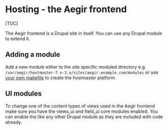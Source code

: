 Hosting - the Aegir frontend
=============================

[TOC]

The Aegir frontend is a Drupal site in itself. You can use any Drupal module to extend it.



Adding a module
-------------

Add a new module either to the site specific moduled directory e.g. `/var/aegir/hostmaster-7.x-3.x/sites/aegir.example.com/modules` or use [your own makefile](http://docs.aegirproject.org/en/3.x/install/#71-custom-make-files) to create the hostmaster platform.


UI modules
----------

To change one of the content types of views used in the Aegir frontend make sure you have the views_ui and field_ui core modules enabled.
You can enable the like any other Drupal module as they are included with code already.
